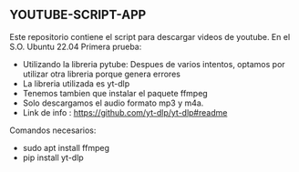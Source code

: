 **YOUTUBE-SCRIPT-APP**
---

Este repositorio contiene el script para descargar videos de youtube. En el S.O. Ubuntu 22.04
Primera prueba:
- Utilizando la libreria pytube: Despues de varios intentos, optamos por utilizar otra libreria porque genera errores
- La libreria utilizada es yt-dlp
- Tenemos tambien que instalar el paquete ffmpeg
- Solo descargamos el audio formato mp3 y m4a.
- Link de info : https://github.com/yt-dlp/yt-dlp#readme


Comandos necesarios:

- sudo apt install ffmpeg
- pip install yt-dlp



